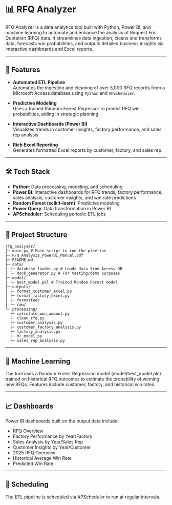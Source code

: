 # 📊 RFQ Analyzer

RFQ Analyzer is a data analytics tool built with Python, Power BI, and machine learning to automate and enhance the analysis of Request For Quotation (RFQ) data. It streamlines data ingestion, cleans and transforms data, forecasts win probabilities, and outputs detailed business insights via interactive dashboards and Excel reports.

---

## 🚀 Features

-  **Automated ETL Pipeline**  
  Automates the ingestion and cleaning of over 5,000 RFQ records from a Microsoft Access database using `Python` and `APScheduler`.

-  **Predictive Modeling**  
  Uses a trained Random Forest Regressor to predict RFQ win probabilities, aiding in strategic planning.

-  **Interactive Dashboards (Power BI)**  
  Visualizes trends in customer insights, factory performance, and sales rep analysis.

-  **Rich Excel Reporting**  
  Generates formatted Excel reports by customer, factory, and sales rep.

---

## 🛠 Tech Stack

- **Python**: Data processing, modeling, and scheduling
- **Power BI**: Interactive dashboards for RFQ trends, factory performance, sales analysis, customer insights, and win rate predictions
- **Random Forest (scikit-learn)**: Predictive modeling
- **Power Query**: Data transformation in Power BI
- **APScheduler**: Scheduling periodic ETL jobs

---

## 📂 Project Structure
```
rfq_analyzer/
├─ main.py # Main script to run the pipeline
├─ RFQ_Analysis_PowerBI_Manual.pdf
├─ README.md
├─ data/
│ ├─ database_loader.py # Loads data from Access DB
│ └─ mock_generator.py # For testing/demo purposes
├─ model/
│ └─ best_model.pkl # Trained Random Forest model
├─ outputs/
│ ├─ format_customer_excel.py
│ ├─ format_factory_excel.py
│ ├─ formatted/
│ └─ raw/
└─ processing/
  ├─ calculate_won_amount.py
  ├─ clean_rfq.py
  ├─ customer_analysis.py
  ├─ customer_factory_analysis.py
  ├─ factory_analysis.py
  ├─ ml_model.py
  └─ sales_rep_analysis.py
```

---

## 🤖 Machine Learning
The tool uses a Random Forest Regression model (model/best_model.pkl) trained on historical RFQ outcomes to estimate the probability of winning new RFQs. Features include customer, factory, and historical win rates.

---

## 📈 Dashboards
Power BI dashboards built on the output data include:
- RFQ Overview
- Factory Performance by Year/Factory
- Sales Analysis by Year/Sales Rep
- Customer Insights by Year/Customer
- 2025 RFQ Overview
- Historical Average Win Rate
- Predicted Win Rate

---

## 📅 Scheduling
The ETL pipeline is scheduled via APScheduler to run at regular intervals.
